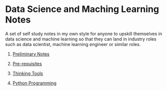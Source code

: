 # Data Science and Maching Learning Notes
A set of self study notes in my own style for anyone to upskill themselves in data science and machine learning so that they can land in industry roles such as data scientist, machine learning engineer or similar roles.

1. [Preliminary Notes](preliminaries/readme.md)

2. [Pre-requisites](prerequisites/prerequisites.md)

3. [Thinking Tools](thinking_tools/thinking.md)

4. [Python Programming](python/python_tutorial.md)